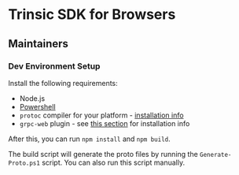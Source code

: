 # Trinsic SDK for Browsers

## Maintainers

### Dev Environment Setup

Install the following requirements:

- Node.js
- [Powershell](https://docs.microsoft.com/en-us/powershell/scripting/install/installing-powershell?view=powershell-7.1)
- `protoc` compiler for your platform - [installation info](https://grpc.io/docs/protoc-installation/)
- `grpc-web` plugin - see [this section](https://github.com/grpc/grpc-web#code-generator-plugin) for installation info

After this, you can run `npm install` and `npm build`.

The build script will generate the proto files by running the `Generate-Proto.ps1` script. You can also run this script manually.